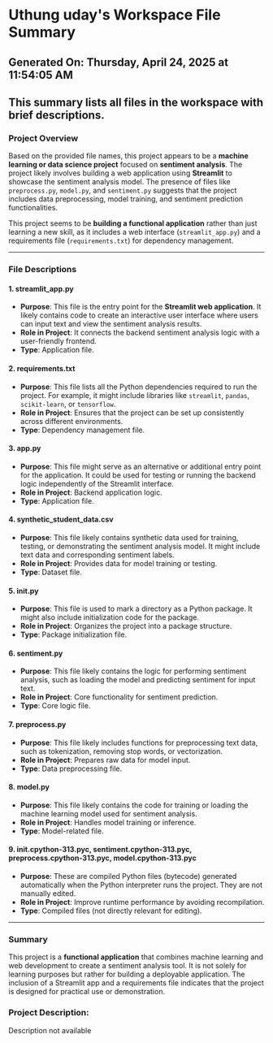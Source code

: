 # Uthung uday's Workspace File Summary
## Generated On: Thursday, April 24, 2025 at 11:54:05 AM
This summary lists all files in the workspace with brief descriptions.
---
### Project Overview
Based on the provided file names, this project appears to be a **machine learning or data science project** focused on **sentiment analysis**. The project likely involves building a web application using **Streamlit** to showcase the sentiment analysis model. The presence of files like `preprocess.py`, `model.py`, and `sentiment.py` suggests that the project includes data preprocessing, model training, and sentiment prediction functionalities.

This project seems to be **building a functional application** rather than just learning a new skill, as it includes a web interface (`streamlit_app.py`) and a requirements file (`requirements.txt`) for dependency management.

---

### File Descriptions

#### 1. **streamlit_app.py**
   - **Purpose**: This file is the entry point for the **Streamlit web application**. It likely contains code to create an interactive user interface where users can input text and view the sentiment analysis results.
   - **Role in Project**: It connects the backend sentiment analysis logic with a user-friendly frontend.
   - **Type**: Application file.

#### 2. **requirements.txt**
   - **Purpose**: This file lists all the Python dependencies required to run the project. For example, it might include libraries like `streamlit`, `pandas`, `scikit-learn`, or `tensorflow`.
   - **Role in Project**: Ensures that the project can be set up consistently across different environments.
   - **Type**: Dependency management file.

#### 3. **app.py**
   - **Purpose**: This file might serve as an alternative or additional entry point for the application. It could be used for testing or running the backend logic independently of the Streamlit interface.
   - **Role in Project**: Backend application logic.
   - **Type**: Application file.

#### 4. **synthetic_student_data.csv**
   - **Purpose**: This file likely contains synthetic data used for training, testing, or demonstrating the sentiment analysis model. It might include text data and corresponding sentiment labels.
   - **Role in Project**: Provides data for model training or testing.
   - **Type**: Dataset file.

#### 5. **__init__.py**
   - **Purpose**: This file is used to mark a directory as a Python package. It might also include initialization code for the package.
   - **Role in Project**: Organizes the project into a package structure.
   - **Type**: Package initialization file.

#### 6. **sentiment.py**
   - **Purpose**: This file likely contains the logic for performing sentiment analysis, such as loading the model and predicting sentiment for input text.
   - **Role in Project**: Core functionality for sentiment prediction.
   - **Type**: Core logic file.

#### 7. **preprocess.py**
   - **Purpose**: This file likely includes functions for preprocessing text data, such as tokenization, removing stop words, or vectorization.
   - **Role in Project**: Prepares raw data for model input.
   - **Type**: Data preprocessing file.

#### 8. **model.py**
   - **Purpose**: This file likely contains the code for training or loading the machine learning model used for sentiment analysis.
   - **Role in Project**: Handles model training or inference.
   - **Type**: Model-related file.

#### 9. **__init__.cpython-313.pyc**, **sentiment.cpython-313.pyc**, **preprocess.cpython-313.pyc**, **model.cpython-313.pyc**
   - **Purpose**: These are compiled Python files (bytecode) generated automatically when the Python interpreter runs the project. They are not manually edited.
   - **Role in Project**: Improve runtime performance by avoiding recompilation.
   - **Type**: Compiled files (not directly relevant for editing).

---

### Summary
This project is a **functional application** that combines machine learning and web development to create a sentiment analysis tool. It is not solely for learning purposes but rather for building a deployable application. The inclusion of a Streamlit app and a requirements file indicates that the project is designed for practical use or demonstration. 
### Project Description:
 Description not available

